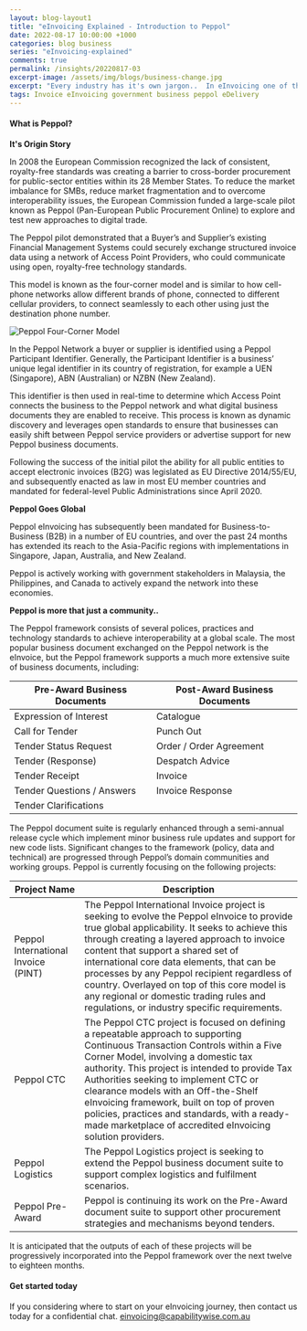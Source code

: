 ```yaml
---
layout: blog-layout1
title: "eInvoicing Explained - Introduction to Peppol"
date: 2022-08-17 10:00:00 +1000
categories: blog business
series: "eInvoicing-explained"
comments: true
permalink: /insights/20220817-03
excerpt-image: /assets/img/blogs/business-change.jpg
excerpt: "Every industry has it's own jargon..  In eInvoicing one of the frequently used terms is Peppol.  So what is 'Peppol' and 'The Peppol Network', and how can it help my business?"
tags: Invoice eInvoicing government business peppol eDelivery
---
```


#### What is Peppol?

**It's Origin Story**

In 2008 the European Commission recognized the lack of consistent, royalty-free standards was creating a barrier to cross-border procurement for public-sector entities within its 28 Member States.  To reduce the market imbalance for SMBs, reduce market fragmentation and to overcome interoperability issues, the European Commission funded a large-scale pilot known as Peppol (Pan-European Public Procurement Online) to explore and test new approaches to digital trade. 
 
The Peppol pilot demonstrated that a Buyer’s and Supplier’s existing Financial Management Systems could securely exchange structured invoice data using a network of Access Point Providers, who could communicate using open, royalty-free technology standards.  

This model is known as the four-corner model and is similar to how cell-phone networks allow different brands of phone, connected to different cellular providers, to connect seamlessly to each other using just the destination phone number. 

<img class="img-rounded img-responsive img-raised mb-5" alt="Peppol Four-Corner Model" src="../assets/img/blogs/four-corner-diagram.png">

 
In the Peppol Network a buyer or supplier is identified using a Peppol Participant Identifier.  Generally, the Participant Identifier is a business’ unique legal identifier in its country of registration, for example a UEN (Singapore), ABN (Australian) or NZBN (New Zealand).  

This identifier is then used in real-time to determine which Access Point connects the business to the Peppol network and what digital business documents they are enabled to receive.  This process is known as dynamic discovery and leverages open standards to ensure that businesses can easily shift between Peppol service providers or advertise support for new Peppol business documents.

Following the success of the initial pilot the ability for all public entities to accept electronic invoices (B2G) was legislated as EU Directive 2014/55/EU, and subsequently enacted as law in most EU member countries and mandated for federal-level Public Administrations since April 2020. 

**Peppol Goes Global**

Peppol eInvoicing has subsequently been mandated for Business-to-Business (B2B) in a number of EU countries, and over the past 24 months has extended its reach to the Asia-Pacific regions with implementations in Singapore, Japan, Australia, and New Zealand.  

Peppol is actively working with government stakeholders in Malaysia, the Philippines, and Canada to actively expand the network into these economies.

**Peppol is more that just a community..**

The Peppol framework consists of several polices, practices and technology standards to achieve interoperability at a global scale.  The most popular business document exchanged on the Peppol network is the eInvoice, but the Peppol framework supports a much more extensive suite of business documents, including:

| Pre-Award Business Documents | Post-Award Business Documents |
| ----------- |  ----------- |
| Expression of Interest | Catalogue | 
| Call for Tender | Punch Out | 
| Tender Status Request	| Order / Order Agreement | 
| Tender (Response) | Despatch Advice | 
| Tender Receipt	| Invoice | 
| Tender Questions / Answers	| Invoice Response | 
| Tender Clarifications	|  | 


The Peppol document suite is regularly enhanced through a semi-annual release cycle which implement minor business rule updates and support for new code lists.  Significant changes to the framework (policy, data and technical) are progressed through Peppol’s domain communities and working groups.
Peppol is currently focusing on the following projects:

| Project Name | Description | 
| ----------- |  ----------- |
| Peppol International Invoice (PINT) | The Peppol International Invoice project is seeking to evolve the Peppol eInvoice to provide true global applicability.  It seeks to achieve this through creating a layered approach to invoice content that support a shared set of international core data elements, that can be processes by any Peppol recipient regardless of country. Overlayed on top of this core model is any regional or domestic trading rules and regulations, or industry specific requirements. |
| Peppol CTC | The Peppol CTC project is focused on defining a repeatable approach to supporting Continuous Transaction Controls within a Five Corner Model, involving a domestic tax authority.  This project is intended to provide Tax Authorities seeking to implement CTC or clearance models with an Off-the-Shelf eInvoicing framework, built on top of proven policies, practices and standards, with a ready-made marketplace of accredited eInvoicing solution providers. |
| Peppol Logistics | The Peppol Logistics project is seeking to extend the Peppol business document suite to support complex logistics and fulfilment scenarios. |
| Peppol Pre-Award | Peppol is continuing its work on the Pre-Award document suite to support other procurement strategies and mechanisms beyond tenders. |


It is anticipated that the outputs of each of these projects will be progressively incorporated into the Peppol framework over the next twelve to eighteen months.


#### Get started today

If you considering where to start on your eInvoicing journey, then contact us today for a confidential chat.  [einvoicing@capabilitywise.com.au](mailto:einvoicing@capabilitywise.com.au)
